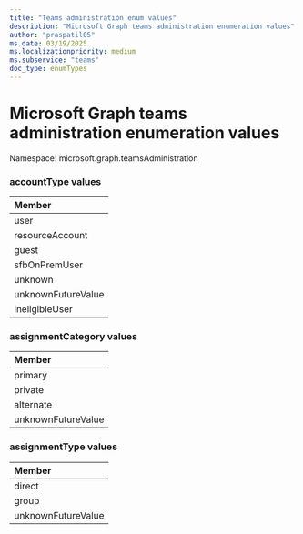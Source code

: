 ```yaml
---
title: "Teams administration enum values"
description: "Microsoft Graph teams administration enumeration values"
author: "praspatil05"
ms.date: 03/19/2025
ms.localizationpriority: medium
ms.subservice: "teams"
doc_type: enumTypes
---
```


# Microsoft Graph teams administration enumeration values

Namespace: microsoft.graph.teamsAdministration

### accountType values 



|Member|
|:---|
|user|
|resourceAccount|
|guest|
|sfbOnPremUser|
|unknown|
|unknownFutureValue|
|ineligibleUser|

### assignmentCategory values 



|Member|
|:---|
|primary|
|private|
|alternate|
|unknownFutureValue|


### assignmentType values 


|Member|
|:---|
|direct|
|group|
|unknownFutureValue|

<!-- {
  "type": "#page.annotation",
  "namespace": "microsoft.graph.teamsadministration"
}
-->
